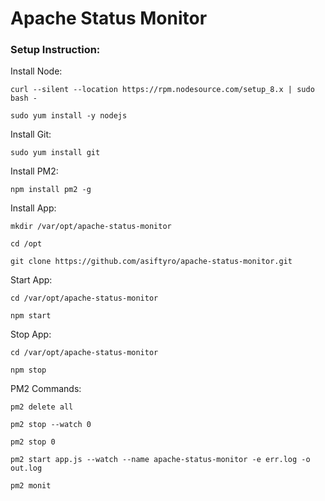 # Apache Status Monitor

### Setup Instruction:

Install Node:

    curl --silent --location https://rpm.nodesource.com/setup_8.x | sudo bash -
    
    sudo yum install -y nodejs


Install Git: 
   
    sudo yum install git


Install PM2:

    npm install pm2 -g 

Install App:

    mkdir /var/opt/apache-status-monitor
    
    cd /opt
    
    git clone https://github.com/asiftyro/apache-status-monitor.git

Start App:

    cd /var/opt/apache-status-monitor
    
    npm start

Stop App:

    cd /var/opt/apache-status-monitor
    
    npm stop

PM2 Commands:

    pm2 delete all

    pm2 stop --watch 0

    pm2 stop 0

    pm2 start app.js --watch --name apache-status-monitor -e err.log -o out.log

    pm2 monit

